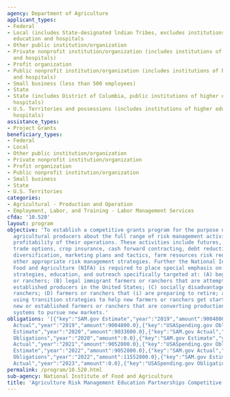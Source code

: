 ```yaml
---
agency: Department of Agriculture
applicant_types:
- Federal
- Local (includes State-designated lndian Tribes, excludes institutions of higher
  education and hospitals
- Other public institution/organization
- Private nonprofit institution/organization (includes institutions of higher education
  and hospitals)
- Profit organization
- Public nonprofit institution/organization (includes institutions of higher education
  and hospitals)
- Small business (less than 500 employees)
- State
- State (includes District of Columbia, public institutions of higher education and
  hospitals)
- U.S. Territories and possessions (includes institutions of higher education and
  hospitals)
assistance_types:
- Project Grants
beneficiary_types:
- Federal
- Local
- Other public institution/organization
- Private nonprofit institution/organization
- Profit organization
- Public nonprofit institution/organization
- Small business
- State
- U.S. Territories
categories:
- Agricultural - Production and Operation
- Employment, Labor, and Training - Labor Management Services
cfda: '10.520'
layout: program
objective: 'To establish a competitive grants program for the purpose of educating
  agricultural producers about the full range of risk management activities to enhance
  profitability of their operations. These activities include futures, options, agricultural
  trade options, crop insurance, cash forward contracting, debt reduction, production
  diversification, marketing plans and tactics, farm resources risk reduction, and
  other appropriate risk management strategies. Further the National Institute of
  Food and Agriculture (NIFA) is required to place special emphasis on risk management
  strategies, education, and outreach specifically targeted at: (A) beginning farmers
  or ranchers; (B) legal immigrant farmers or ranchers that are attempting to become
  established producers in the United States; (C) socially disadvantaged farmers or
  ranchers; (D) farmers or ranchers that (i) are preparing to retire; and (ii) are
  using transition strategies to help new farmers or ranchers get started; and (E)
  new or established farmers or ranchers that are converting production and marketing
  systems to pursue new markets.'
obligations: '[{"key":"SAM.gov Estimate","year":"2019","amount":9004800.0},{"key":"SAM.gov
  Actual","year":"2019","amount":9004800.0},{"key":"USASpending.gov Obligations","year":"2019","amount":0.0},{"key":"SAM.gov
  Estimate","year":"2020","amount":9033600.0},{"key":"SAM.gov Actual","year":"2020","amount":9033600.0},{"key":"USASpending.gov
  Obligations","year":"2020","amount":0.0},{"key":"SAM.gov Estimate","year":"2021","amount":9052800.0},{"key":"SAM.gov
  Actual","year":"2021","amount":9052800.0},{"key":"USASpending.gov Obligations","year":"2021","amount":9807200.0},{"key":"SAM.gov
  Estimate","year":"2022","amount":9052800.0},{"key":"SAM.gov Actual","year":"2022","amount":9052800.0},{"key":"USASpending.gov
  Obligations","year":"2022","amount":11552800.0},{"key":"SAM.gov Estimate","year":"2023","amount":9052800.0},{"key":"SAM.gov
  Actual","year":"2023","amount":0.0},{"key":"USASpending.gov Obligations","year":"2023","amount":9052800.0}]'
permalink: /program/10.520.html
sub-agency: National Institute of Food and Agriculture
title: 'Agriculture Risk Management Education Partnerships Competitive Grants Program  '
---
```


